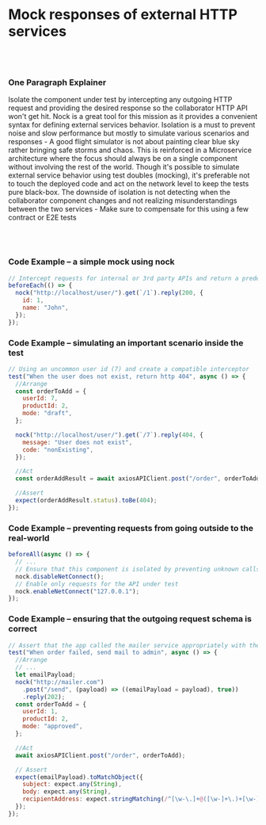 # Mock responses of external HTTP services

<br/><br/>

### One Paragraph Explainer

Isolate the component under test by intercepting any outgoing HTTP request and providing the desired response so the collaborator HTTP API won't get hit. Nock is a great tool for this mission as it provides a convenient syntax for defining external services behavior. Isolation is a must to prevent noise and slow performance but mostly to simulate various scenarios and responses - A good flight simulator is not about painting clear blue sky rather bringing safe storms and chaos. This is reinforced in a Microservice architecture where the focus should always be on a single component without involving the rest of the world. Though it's possible to simulate external service behavior using test doubles (mocking), it's preferable not to touch the deployed code and act on the network level to keep the tests pure black-box. The downside of isolation is not detecting when the collaborator component changes and not realizing misunderstandings between the two services - Make sure to compensate for this using a few contract or E2E tests

<br/><br/>

### Code Example – a simple mock using nock

```javascript
// Intercept requests for internal or 3rd party APIs and return a predefined response
beforeEach(() => {
  nock("http://localhost/user/").get(`/1`).reply(200, {
    id: 1,
    name: "John",
  });
});
```

### Code Example – simulating an important scenario inside the test

```javascript
// Using an uncommon user id (7) and create a compatible interceptor
test("When the user does not exist, return http 404", async () => {
  //Arrange
  const orderToAdd = {
    userId: 7,
    productId: 2,
    mode: "draft",
  };

  nock("http://localhost/user/").get(`/7`).reply(404, {
    message: "User does not exist",
    code: "nonExisting",
  });

  //Act
  const orderAddResult = await axiosAPIClient.post("/order", orderToAdd);

  //Assert
  expect(orderAddResult.status).toBe(404);
});
```

### Code Example – preventing requests from going outside to the real-world

```javascript
beforeAll(async () => {
  // ...
  // ️️️Ensure that this component is isolated by preventing unknown calls
  nock.disableNetConnect();
  // Enable only requests for the API under test
  nock.enableNetConnect("127.0.0.1");
});
```

### Code Example – ensuring that the outgoing request schema is correct

```javascript
// ️️️Assert that the app called the mailer service appropriately with the right input
test("When order failed, send mail to admin", async () => {
  //Arrange
  // ...
  let emailPayload;
  nock("http://mailer.com")
    .post("/send", (payload) => ((emailPayload = payload), true))
    .reply(202);
  const orderToAdd = {
    userId: 1,
    productId: 2,
    mode: "approved",
  };

  //Act
  await axiosAPIClient.post("/order", orderToAdd);

  // ️️️Assert
  expect(emailPayload).toMatchObject({
    subject: expect.any(String),
    body: expect.any(String),
    recipientAddress: expect.stringMatching(/^[\w-\.]+@([\w-]+\.)+[\w-]{2,4}$/),
  });
});
```

